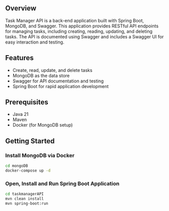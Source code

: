 ## Overview

Task Manager API is a back-end application built with Spring Boot, MongoDB, and Swagger. This application provides RESTful API endpoints for managing tasks, including creating, reading, updating, and deleting tasks. The API is documented using Swagger and includes a Swagger UI for easy interaction and testing.

## Features

- Create, read, update, and delete tasks
- MongoDB as the data store
- Swagger for API documentation and testing
- Spring Boot for rapid application development

## Prerequisites

- Java 21
- Maven
- Docker (for MongoDB setup)

## Getting Started
### Install MongoDB via Docker 
```bash
cd mongoDB
docker-compose up -d
```
### Open, Install and Run Spring Boot Application
```bash
cd taskmanagerAPI
mvn clean install
mvn spring-boot:run
```
